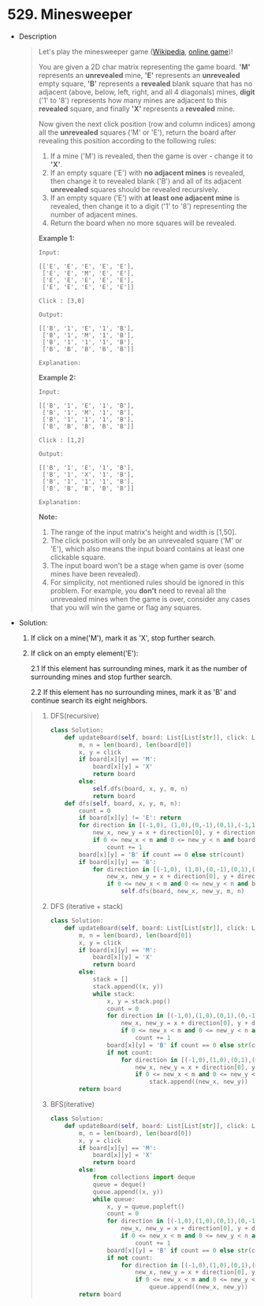 # 529. Minesweeper

- Description

  > Let's play the minesweeper game ([Wikipedia](https://en.wikipedia.org/wiki/Minesweeper_(video_game)), [online game](http://minesweeperonline.com/))!
  >
  > You are given a 2D char matrix representing the game board. **'M'** represents an **unrevealed** mine, **'E'** represents an **unrevealed** empty square, **'B'** represents a **revealed** blank square that has no adjacent (above, below, left, right, and all 4 diagonals) mines, **digit** ('1' to '8') represents how many mines are adjacent to this **revealed** square, and finally **'X'** represents a **revealed** mine.
  >
  > Now given the next click position (row and column indices) among all the **unrevealed** squares ('M' or 'E'), return the board after revealing this position according to the following rules:
  >
  > 1. If a mine ('M') is revealed, then the game is over - change it to **'X'**.
  > 2. If an empty square ('E') with **no adjacent mines** is revealed, then change it to revealed blank ('B') and all of its adjacent **unrevealed** squares should be revealed recursively.
  > 3. If an empty square ('E') with **at least one adjacent mine** is revealed, then change it to a digit ('1' to '8') representing the number of adjacent mines.
  > 4. Return the board when no more squares will be revealed.
  >
  >  
  >
  > **Example 1:**
  >
  > ```
  > Input: 
  > 
  > [['E', 'E', 'E', 'E', 'E'],
  >  ['E', 'E', 'M', 'E', 'E'],
  >  ['E', 'E', 'E', 'E', 'E'],
  >  ['E', 'E', 'E', 'E', 'E']]
  > 
  > Click : [3,0]
  > 
  > Output: 
  > 
  > [['B', '1', 'E', '1', 'B'],
  >  ['B', '1', 'M', '1', 'B'],
  >  ['B', '1', '1', '1', 'B'],
  >  ['B', 'B', 'B', 'B', 'B']]
  > 
  > Explanation:
  > ```
  >
  > **Example 2:**
  >
  > ```
  > Input: 
  > 
  > [['B', '1', 'E', '1', 'B'],
  >  ['B', '1', 'M', '1', 'B'],
  >  ['B', '1', '1', '1', 'B'],
  >  ['B', 'B', 'B', 'B', 'B']]
  > 
  > Click : [1,2]
  > 
  > Output: 
  > 
  > [['B', '1', 'E', '1', 'B'],
  >  ['B', '1', 'X', '1', 'B'],
  >  ['B', '1', '1', '1', 'B'],
  >  ['B', 'B', 'B', 'B', 'B']]
  > 
  > Explanation:
  > ```
  >
  >  
  >
  > **Note:**
  >
  > 1. The range of the input matrix's height and width is [1,50].
  > 2. The click position will only be an unrevealed square ('M' or 'E'), which also means the input board contains at least one clickable square.
  > 3. The input board won't be a stage when game is over (some mines have been revealed).
  > 4. For simplicity, not mentioned rules should be ignored in this problem. For example, you **don't** need to reveal all the unrevealed mines when the game is over, consider any cases that you will win the game or flag any squares.

- Solution:

  1. If click on a mine('M'), mark it as 'X', stop further search.

  2. If click on an empty element('E'):

     2.1 If this element has surrounding mines, mark it as the number of surrounding mines and stop further search.

     2.2 If this element has no surrounding mines, mark it as 'B' and continue search its eight neighbors.

  > 1. DFS(recursive)
  >
  >    ```python
  >    class Solution:
  >        def updateBoard(self, board: List[List[str]], click: List[int]) -> List[List[str]]:
  >            m, n = len(board), len(board[0])
  >            x, y = click
  >            if board[x][y] == 'M':
  >                board[x][y] = 'X'
  >                return board
  >            else:
  >                self.dfs(board, x, y, m, n)
  >                return board
  >        def dfs(self, board, x, y, m, n):
  >            count = 0
  >            if board[x][y] != 'E': return
  >            for direction in [(-1,0), (1,0),(0,-1),(0,1),(-1,1),(-1,-1),(1,-1),(1,1)]:
  >                new_x, new_y = x + direction[0], y + direction[1]
  >                if 0 <= new_x < m and 0 <= new_y < n and board[new_x][new_y] == 'M':
  >                    count += 1
  >            board[x][y] = 'B' if count == 0 else str(count)
  >            if board[x][y] == 'B':
  >                for direction in [(-1,0), (1,0),(0,-1),(0,1),(-1,1),(-1,-1),(1,-1),(1,1)]:
  >                    new_x, new_y = x + direction[0], y + direction[1]
  >                    if 0 <= new_x < m and 0 <= new_y < n and board[new_x][new_y] == 'E':
  >                        self.dfs(board, new_x, new_y, m, n)
  >    ```
  >
  > 2. DFS (iterative + stack)
  >
  >    ```python
  >    class Solution:
  >        def updateBoard(self, board: List[List[str]], click: List[int]) -> List[List[str]]:
  >            m, n = len(board), len(board[0])
  >            x, y = click
  >            if board[x][y] == 'M':
  >                board[x][y] = 'X'
  >                return board
  >            else:
  >                stack = []
  >                stack.append((x, y))
  >                while stack:
  >                    x, y = stack.pop()
  >                    count = 0
  >                    for direction in [(-1,0),(1,0),(0,1),(0,-1),(-1,-1),(-1,1),(1,1),(1,-1)]:
  >                        new_x, new_y = x + direction[0], y + direction[1]
  >                        if 0 <= new_x < m and 0 <= new_y < n and board[new_x][new_y] == 'M':
  >                            count += 1
  >                    board[x][y] = 'B' if count == 0 else str(count)
  >                    if not count:
  >                        for direction in [(-1,0),(1,0),(0,1),(0,-1),(-1,-1),(-1,1),(1,1),(1,-1)]:
  >                            new_x, new_y = x + direction[0], y + direction[1]
  >                            if 0 <= new_x < m and 0 <= new_y < n and board[new_x][new_y] == 'E':
  >                                stack.append((new_x, new_y))
  >            return board
  >    ```
  >
  > 3. BFS(iterative)
  >
  >    ```python
  >    class Solution:
  >        def updateBoard(self, board: List[List[str]], click: List[int]) -> List[List[str]]:
  >            m, n = len(board), len(board[0])
  >            x, y = click
  >            if board[x][y] == 'M':
  >                board[x][y] = 'X'
  >                return board
  >            else:
  >                from collections import deque
  >                queue = deque()
  >                queue.append((x, y))
  >                while queue:
  >                    x, y = queue.popleft()
  >                    count = 0
  >                    for direction in [(-1,0),(1,0),(0,1),(0,-1),(-1,-1),(-1,1),(1,1),(1,-1)]:
  >                        new_x, new_y = x + direction[0], y + direction[1]
  >                        if 0 <= new_x < m and 0 <= new_y < n and (board[new_x][new_y] == 'M' or board[new_x][new_y] == 'X'):
  >                            count += 1
  >                    board[x][y] = 'B' if count == 0 else str(count)
  >                    if not count:
  >                        for direction in [(-1,0),(1,0),(0,1),(0,-1),(-1,-1),(-1,1),(1,1),(1,-1)]:
  >                            new_x, new_y = x + direction[0], y + direction[1]
  >                            if 0 <= new_x < m and 0 <= new_y < n and board[new_x][new_y] == 'E':
  >                                queue.append((new_x, new_y))
  >            return board
  >    ```
  >
  >    